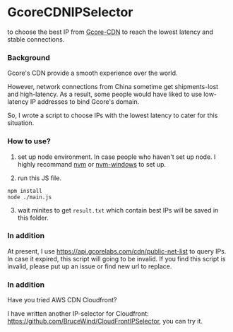 # GcoreCDNIPSelector
to choose the best IP from [Gcore-CDN](https://gcore.com/cdn/) to reach the lowest latency and stable connections.

### Background
Gcore's CDN provide a smooth experience over the world.

However, network connections from China sometime get shipments-lost and high-latency.
As a result, some people would have liked to use low-latency IP addresses to bind Gcore's domain. 

So, I wrote a script to choose IPs with the lowest latency to cater for this situation.


### How to use?

1. set up node environment.
In case people who haven't set up node. I highly recommand [nvm](https://github.com/nvm-sh/nvm) or [nvm-windows](https://github.com/coreybutler/nvm-windows.) to set up.

2. run this JS file.
```
npm install
node ./main.js
```

3. wait minites to get `result.txt` which contain best IPs will be saved in this folder.


### In addition

At present, I use https://api.gcorelabs.com/cdn/public-net-list to query IPs. In case it expired, this script will going to be invalid. If you find this script is invalid, please put up an issue or find new url to replace.



### In addition

Have you tried AWS CDN Cloudfront? 

I have written another IP-selector for Cloudfront: https://github.com/BruceWind/CloudFrontIPSelector, you can try it.
